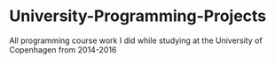# University-Programming-Projects
All programming course work I did while studying at the University of Copenhagen from 2014-2016
